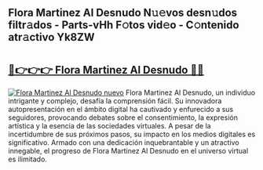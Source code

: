 ## Flora Martinez Al Desnudo N𝚞𝚎vos desn𝚞dos filtr𝚊dos - Parts-vHh F𝚘tos vid𝚎o - C𝚘ntenido atr𝚊ctivo Yk8ZW

# <h2><a href="http://mb3liiu.tromn.icu/?c=Flora+Martinez+Al+Desnudo">🔗👉👉👉 Flora Martinez Al Desnudo 🔗🔗</a></h2>

[![Flora Martinez Al Desnudo nuevo](https://i.imgur.com/pEAQMta.gif)](http://mb3liiu.tromn.icu/?c=Flora+Martinez+Al+Desnudo)
Flora Martinez Al Desnudo, un individuo intrigante y complejo, desafía la comprensión fácil. Su innovadora autopresentación en el ámbito digital ha cautivado y enfurecido a sus seguidores, provocando debates sobre el consentimiento, la expresión artística y la esencia de las sociedades virtuales. A pesar de la incertidumbre de sus próximos pasos, su impacto en los medios digitales es significativo. Armado con una dedicación inquebrantable y un atractivo innegable, el progreso de Flora Martinez Al Desnudo en el universo virtual es ilimitado.
